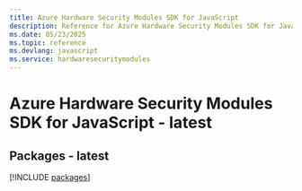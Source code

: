 ```yaml
---
title: Azure Hardware Security Modules SDK for JavaScript
description: Reference for Azure Hardware Security Modules SDK for JavaScript
ms.date: 05/23/2025
ms.topic: reference
ms.devlang: javascript
ms.service: hardwaresecuritymodules
---
```

# Azure Hardware Security Modules SDK for JavaScript - latest
## Packages - latest
[!INCLUDE [packages](hardware-security-modules-index.md)]